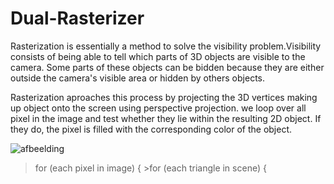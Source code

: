 # Dual-Rasterizer

Rasterization is essentially a method to solve the visibility problem.Visibility consists of being able to tell 
which parts of 3D objects are visible to the camera. Some parts of these objects can be bidden because they are 
either outside the camera's visible area or hidden by others objects.

Rasterization aproaches this process by projecting the 3D vertices making up object onto the screen using perspective projection. 
we loop over all pixel in the image and test whether they lie within the resulting 2D object. If they do, the pixel is filled with the 
corresponding color of the object.

![afbeelding](https://user-images.githubusercontent.com/84324141/199485311-3179ab1d-b2cf-4889-bf4e-db20e80331e7.png)


>for (each pixel in image) { 
    >for (each triangle in scene) { 
 
